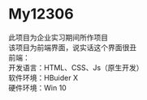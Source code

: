 # My12306

此项目为企业实习期间所作项目   
该项目为前端界面，说实话这个界面很丑   
前端：   
    开发语言：HTML、CSS、Js（原生开发）  
    软件环境：HBuider X   
    硬件环境：Win 10   
